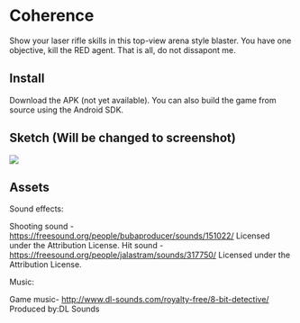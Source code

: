 # Coherence
Show your laser rifle skills in this top-view arena style blaster. You have one objective, kill the RED agent. That is all, do not dissapont me.

## Install
Download the APK (not yet available).
You can also build the game from source using the Android SDK.

## Sketch (Will be changed to screenshot)
![](https://i.imgsafe.org/cf29183.jpg)

## Assets

Sound effects:

Shooting sound - https://freesound.org/people/bubaproducer/sounds/151022/       Licensed under the Attribution License.
Hit sound - https://freesound.org/people/jalastram/sounds/317750/               Licensed under the Attribution License.

Music:

Game music- http://www.dl-sounds.com/royalty-free/8-bit-detective/       Produced by:DL Sounds

